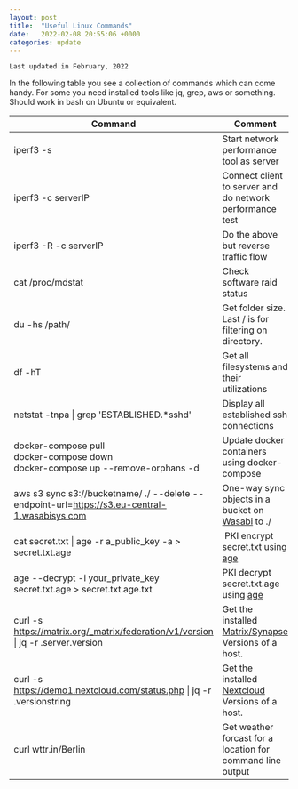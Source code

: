 ```yaml
---
layout: post
title:  "Useful Linux Commands"
date:   2022-02-08 20:55:06 +0000
categories: update
---
```


`Last updated in February, 2022`

In the following table you see a collection of commands which can come handy. For some you need installed tools like jq, grep, aws or something. Should work in bash on Ubuntu or equivalent. 

| Command | Comment |
| --- | --- |
| iperf3 -s | Start network performance tool as server |
| iperf3 -c serverIP | Connect client to server and do network performance test |
| iperf3 -R -c serverIP | Do the above but reverse traffic flow |
| cat /proc/mdstat | Check software raid status |
| du -hs /path/ | Get folder size. Last / is for filtering on directory. |
| df -hT | Get all filesystems and their utilizations |
| netstat -tnpa \| grep 'ESTABLISHED.\*sshd' | Display all established ssh connections |
| docker-compose pull<br />docker-compose down<br />docker-compose up --remove-orphans -d | Update docker containers using docker-compose |
| aws s3 sync s3://bucketname/ ./ --delete --endpoint-url=https://s3.eu-central-1.wasabisys.com | One-way sync objects in a bucket on [Wasabi](https://wasabi.com) to ./ |
| cat secret.txt \| age -r a_public_key -a > secret.txt.age | PKI encrypt secret.txt using [age](https://github.com/FiloSottile/age) |
| age --decrypt -i your_private_key secret.txt.age > secret.txt.age.txt | PKI decrypt secret.txt.age using [age](https://github.com/FiloSottile/age) |
| curl -s https://matrix.org/_matrix/federation/v1/version \| jq -r .server.version | Get the installed [Matrix/Synapse](https://matrix.org) Versions of a host. |
| curl -s https://demo1.nextcloud.com/status.php \| jq -r .versionstring | Get the installed [Nextcloud](https://nextcloud.com) Versions of a host. |
| curl wttr.in/Berlin | Get weather forcast for a location for command line output |